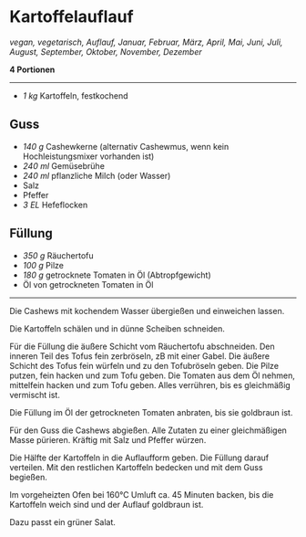 # Kartoffelauflauf

*vegan, vegetarisch, Auflauf, Januar, Februar, März, April, Mai, Juni, Juli, August, September, Oktober, November, Dezember*

**4 Portionen**

---

- *1 kg* Kartoffeln, festkochend

## Guss

- *140 g* Cashewkerne (alternativ Cashewmus, wenn kein Hochleistungsmixer vorhanden ist)
- *240 ml* Gemüsebrühe
- *240 ml* pflanzliche Milch (oder Wasser)
- Salz
- Pfeffer
- *3 EL* Hefeflocken

## Füllung

- *350 g* Räuchertofu
- *100 g* Pilze
- *180 g* getrocknete Tomaten in Öl (Abtropfgewicht)
- Öl von getrockneten Tomaten in Öl

---

Die Cashews mit kochendem Wasser übergießen und einweichen lassen.

Die Kartoffeln schälen und in dünne Scheiben schneiden.

Für die Füllung die äußere Schicht vom Räuchertofu abschneiden. Den inneren Teil des Tofus fein zerbröseln, zB mit einer Gabel. Die äußere Schicht des Tofus fein würfeln und zu den Tofubröseln geben. Die Pilze putzen, fein hacken und zum Tofu geben. Die Tomaten aus dem Öl nehmen, mittelfein hacken und zum Tofu geben. Alles verrühren, bis es gleichmäßig vermischt ist.

Die Füllung im Öl der getrockneten Tomaten anbraten, bis sie goldbraun ist.

Für den Guss die Cashews abgießen. Alle Zutaten zu einer gleichmäßigen Masse pürieren. Kräftig mit Salz und Pfeffer würzen.

Die Hälfte der Kartoffeln in die Auflaufform geben. Die Füllung darauf verteilen. Mit den restlichen Kartoffeln bedecken und mit dem Guss begießen.

Im vorgeheizten Ofen bei 160°C Umluft ca. 45 Minuten backen, bis die Kartoffeln weich sind und der Auflauf goldbraun ist.

Dazu passt ein grüner Salat.
